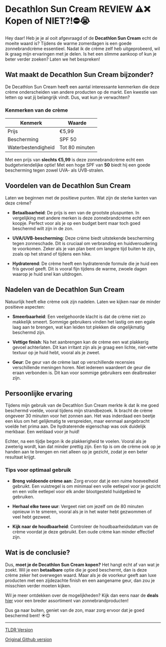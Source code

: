 # Decathlon Sun Cream REVIEW ⚠️❌ Kopen of NIET?!⛔️😭

Hey daar! Heb je je al ooit afgevraagd of de **Decathlon Sun Cream** echt de moeite waard is? Tijdens de warme zomerdagen is een goede zonnebrandcrème essentieel. Nadat ik de crème zelf heb uitgeprobeerd, wil ik graag mijn ervaringen met je delen. Is het een slimme aankoop of kun je beter verder zoeken? Laten we het bespreken!

## Wat maakt de Decathlon Sun Cream bijzonder?

De Decathlon Sun Cream heeft een aantal interessante kenmerken die deze crème onderscheiden van andere producten op de markt. Een kwestie van letten op wat jij belangrijk vindt. Dus, wat kun je verwachten?

### Kenmerken van de crème

| Kenmerk              | Waarde                   |
|---------------------|--------------------------|
| Prijs               | €5,99                    |
| Bescherming         | SPF 50                   |
| Waterbestendigheid  | Tot 80 minuten           |

Met een prijs van **slechts €5,99** is deze zonnebrandcrème echt een budgetvriendelijke optie! Met een hoge SPF van **50** biedt hij een goede bescherming tegen zowel UVA- als UVB-stralen.

## Voordelen van de Decathlon Sun Cream

Laten we beginnen met de positieve punten. Wat zijn de sterke kanten van deze crème?

- **Betaalbaarheid**: De prijs is een van de grootste pluspunten. In vergelijking met andere merken is deze zonnebrandcrème echt een koopje. Perfect voor als je op een budget bent maar toch goed beschermd wilt zijn in de zon.
  
- **UVA/UVB-bescherming**: Deze crème biedt uitstekende bescherming tegen zonneschade. Dit is cruciaal om verbranding en huidveroudering te voorkomen. Zeker als je van plan bent om langere tijd buiten te zijn, zoals op het strand of tijdens een hike.

- **Hydraterend**: De crème heeft een hydraterende formule die je huid een fris gevoel geeft. Dit is vooral fijn tijdens de warme, zwoele dagen waarop je huid snel kan uitdrogen.

## Nadelen van de Decathlon Sun Cream

Natuurlijk heeft elke crème ook zijn nadelen. Laten we kijken naar de minder positieve aspecten:

- **Smeerbaarheid**: Een veelgehoorde klacht is dat de crème niet zo makkelijk smeert. Sommige gebruikers vinden het lastig om een egale laag aan te brengen, wat kan leiden tot plekken die ongelijkmatig beschermd zijn.

- **Vettige finish**: Na het aanbrengen kan de crème een wat plakkerig gevoel achterlaten. Dit kan irritant zijn als je graag een lichte, niet-vette textuur op je huid hebt, vooral als je zweet.

- **Geur**: De geur van de crème laat op verschillende recensies verschillende meningen horen. Niet iedereen waardeert de geur die eraan verbonden is. Dit kan voor sommige gebruikers een dealbreaker zijn.

## Persoonlijke ervaring

Tijdens mijn gebruik van de Decathlon Sun Cream merkte ik dat ik me goed beschermd voelde, vooral tijdens mijn strandbezoek. Ik bracht de crème ongeveer 30 minuten voor het zonnen aan. Het was inderdaad een beetje een klus om het gelijkmatig te verspreiden, maar eenmaal aangebracht voelde het prima aan. De hydraterende eigenschap was ook duidelijk merkbaar. Een weldaad voor je huid!

Echter, na een tijdje begon ik de plakkerigheid te voelen. Vooral als je zweterig wordt, kan dat minder prettig zijn. Een tip is om de crème ook op je handen aan te brengen en niet alleen op je gezicht, zodat je een beter resultaat krijgt.

### Tips voor optimaal gebruik

- **Breng voldoende crème aan**: Zorg ervoor dat je een ruime hoeveelheid gebruikt. Een vuistregel is om minimaal een volle eetlepel voor je gezicht en een volle eetlepel voor elk ander blootgesteld huidgebied te gebruiken.

- **Herhaal elke twee uur**: Vergeet niet om jezelf om de 80 minuten opnieuw in te smeren, vooral als je in het water hebt gezwommen of veel hebt gezweet.

- **Kijk naar de houdbaarheid**: Controleer de houdbaarheidsdatum van de crème voordat je deze gebruikt. Een oude crème kan minder effectief zijn.

## Wat is de conclusie?

Dus, **moet je de Decathlon Sun Cream kopen?** Het hangt echt af van wat je zoekt. Wil je een **betaalbare** optie die je goed beschermt, dan is deze crème zeker het overwegen waard. Maar als je de voorkeur geeft aan luxe producten met een zijdezachte finish en een aangename geur, dan zou je misschien verder moeten kijken.

Wil je meer ontdekken over de mogelijkheden? Kijk dan eens naar de **deals** [hier](https://www.amazon.nl/s?k=Decathlon+Sun+Cream+REVIEW+%E2%9A%A0%EF%B8%8F%E2%9D%8C+Kopen+of+NIET%3F!%E2%9D%8C%EF%B8%8F%F0%9F%98%AD&tag=laptoplifepro-21) voor een breder assortiment van zonnebrandproducten!

Dus ga naar buiten, geniet van de zon, maar zorg ervoor dat je goed beschermd bent! ☀️😊

---
[TLDR Version](https://gist.github.com/kijkeens/407dd28e27f4c7165245017f6a48cb5a)

[Original Github version](https://github.com/kijkeens/decathlon-sun-cream-review-kopen-of-niet#readme)
